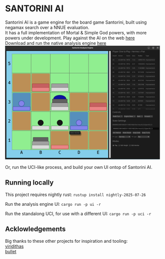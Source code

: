 # SANTORINI AI

Santorini AI is a game engine for the board game Santorini, built using negamax search over a NNUE evaluation.  
It has a full implementation of Mortal & Simple God powers, with more powers under development.
Play against the AI on the web [here](https://jpricey.github.io/god-game/)  
Download and run the native analysis engine [here](https://github.com/JPricey/santorini-ai/releases)  
![screenshot](./data/screenshot.png)

Or, run the UCI-like process, and build your own UI ontop of Santorini AI.

## Running locally
This project requires nightly rust:
`rustup install nightly-2025-07-26`

Run the analysis engine UI:
`cargo run -p ui -r`

Run the standalong UCI, for use with a different UI:
`cargo run -p uci -r`

## Acklowledgements
Big thanks to these other projects for inspiration and tooling:  
[viridithas](https://github.com/cosmobobak/viridithas)  
[bullet](https://github.com/jw1912/bullet)
